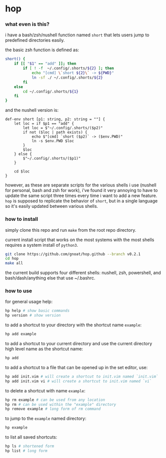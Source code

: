 # hop

### what even is this?
i have a bash/zsh/nushell function named `short` that lets users jump to predefined directories easily.

the basic zsh function is defined as:

```zsh
short() {
    if [[ "$1" == "add" ]]; then
        if [ ! -f  ~/.config/.shorts/${2} ]; then
            echo "[cmd] \`short ${2}\` -> ${PWD}"
            ln -sf ./ ~/.config/.shorts/${2}
        fi
    else
        cd ~/.config/.shorts/${1}
    fi
}
```

and the nushell version is:
```nu
def-env short [p1: string, p2: string = ""] {
    let loc = if $p1 == "add" {
        let loc = $"~/.config/.shorts/($p2)"
        if not ($loc | path exists) {
            echo $"[cmd] `short ($p2)` -> ($env.PWD)"
            ln -s $env.PWD $loc
        }
        $loc
    } else {
        $"~/.config/.shorts/($p1)"
    }

    cd $loc
}
```

however, as these are separate scripts for the various shells i use (nushell for personal, bash and zsh for work), i've found it very annoying to have to update the same script three times every time i want to add a new feature.  `hop` is supposed to replicate the behavior of `short`, but in a single language so it's easily updated between various shells.

### how to install
simply clone this repo and run `make` from the root repo directory.

current install script that works on the most systems with the most shells requires a system install of `python3`.

```zsh
git clone https://github.com/gnoat/hop.github --branch v0.2.1
cd hop
make all
```

the current build supports four different shells: nushell, zsh, powershell, and bash/dash/anything else that use ~/.bashrc.

### how to use
for general usage help:
```zsh
hp help # show basic commands
hp version # show version
```
to add a shortcut to your directory with the shortcut name `example`:
```zsh
hp add example
```
to add a shortcut to your current directory and use the current directory high level name as the shortcut name:
```zsh
hp add
```
to add a shortcut to a file that can be opened up in the set editor, use:
```zsh
hp add init.vim # will create a shortcut to init.vim named `init.vim`
hp add init.vim vi # will create a shortcut to init.vim named `vi`
```
to delete a shortcut with name `example`:
```zsh
hp rm example # can be used from any location
hp rm # can be used within the "example" directory
hp remove example # long form of rm command
```
to jump to the `example` named directory:
```zsh
hp example
```
to list all saved shortcuts:
```zsh
hp ls # shortened form
hp list # long form
```


